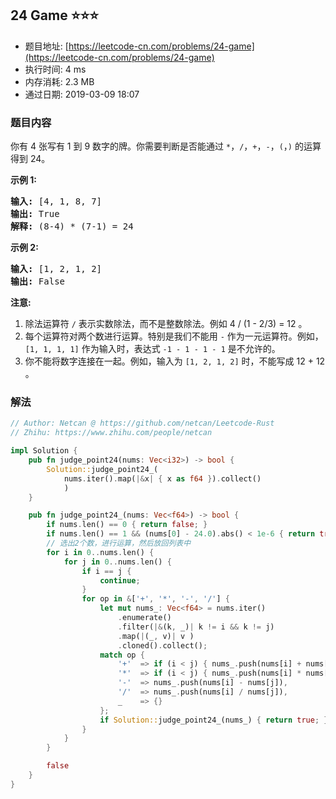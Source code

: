 ## 24 Game :star::star::star:
- 题目地址: [https://leetcode-cn.com/problems/24-game](https://leetcode-cn.com/problems/24-game)
- 执行时间: 4 ms 
- 内存消耗: 2.3 MB
- 通过日期: 2019-03-09 18:07

### 题目内容
<p>你有 4 张写有 1 到 9 数字的牌。你需要判断是否能通过 <code>*</code>，<code>/</code>，<code>+</code>，<code>-</code>，<code>(</code>，<code>)</code> 的运算得到 24。</p>

<p><strong>示例 1:</strong></p>

<pre>
<strong>输入:</strong> [4, 1, 8, 7]
<strong>输出:</strong> True
<strong>解释:</strong> (8-4) * (7-1) = 24
</pre>

<p><strong>示例 2:</strong></p>

<pre>
<strong>输入:</strong> [1, 2, 1, 2]
<strong>输出:</strong> False
</pre>

<p><strong>注意:</strong></p>

<ol>
	<li>除法运算符 <code>/</code> 表示实数除法，而不是整数除法。例如 4 / (1 - 2/3) = 12 。</li>
	<li>每个运算符对两个数进行运算。特别是我们不能用 <code>-</code> 作为一元运算符。例如，<code>[1, 1, 1, 1]</code> 作为输入时，表达式 <code>-1 - 1 - 1 - 1</code> 是不允许的。</li>
	<li>你不能将数字连接在一起。例如，输入为 <code>[1, 2, 1, 2]</code> 时，不能写成 12 + 12 。</li>
</ol>


### 解法
```rust
// Author: Netcan @ https://github.com/netcan/Leetcode-Rust
// Zhihu: https://www.zhihu.com/people/netcan

impl Solution {
    pub fn judge_point24(nums: Vec<i32>) -> bool {
        Solution::judge_point24_(
            nums.iter().map(|&x| { x as f64 }).collect()
            )
    }

    pub fn judge_point24_(nums: Vec<f64>) -> bool {
        if nums.len() == 0 { return false; }
        if nums.len() == 1 && (nums[0] - 24.0).abs() < 1e-6 { return true; }
        // 选出2个数，进行运算，然后放回列表中
        for i in 0..nums.len() {
            for j in 0..nums.len() {
                if i == j {
                    continue;
                }
                for op in &['+', '*', '-', '/'] {
                    let mut nums_: Vec<f64> = nums.iter()
                        .enumerate()
                        .filter(|&(k, _)| k != i && k != j)
                        .map(|(_, v)| v )
                        .cloned().collect();
                    match op {
                        '+'  => if (i < j) { nums_.push(nums[i] + nums[j]) } else { continue; },
                        '*'  => if (i < j) { nums_.push(nums[i] * nums[j]) } else { continue; },
                        '-'  => nums_.push(nums[i] - nums[j]),
                        '/'  => nums_.push(nums[i] / nums[j]),
                        _    => {}
                    };
                    if Solution::judge_point24_(nums_) { return true; }
                }
            }
        }

        false
    }
}

```

